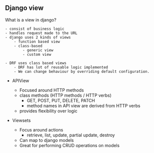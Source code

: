 Django view
-----------

What is a view in django?
    
    - consist of business logic
    - handles request made to the URL
    - django uses 2 kinds of views
        - function based view
        - class-based
            - generic view
            - custom view

    - DRF uses class based views
        - DRF has lot of reusable logic implemented
        - We can change behaviour by overriding default configuration.


- APIView
  - Focused around HTTP methods
  - class methods (HTTP methods / HTTP verbs)
    - GET, POST, PUT, DELETE, PATCH
    - method names in API view are derived from HTTP verbs
  - provides flexibility over logic

- Viewsets
  - Focus around actions
    - retrieve, list, update, partial update, destroy
  - Can map to django models
  - Great for performing CRUD operations on models